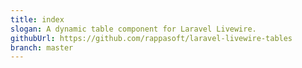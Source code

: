 ```yaml
---
title: index
slogan: A dynamic table component for Laravel Livewire.
githubUrl: https://github.com/rappasoft/laravel-livewire-tables
branch: master
---
```

